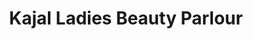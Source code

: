 ---
title: "Kajal Ladies Beauty Parlour"
url: /duttapukur/kajal-ladies-beauty-parlour/
shop: Kosmetik
---